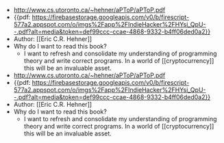 - http://www.cs.utoronto.ca/~hehner/aPToP/aPToP.pdf
- {{pdf: https://firebasestorage.googleapis.com/v0/b/firescript-577a2.appspot.com/o/imgs%2Fapp%2FIndieHacker%2FHYsi_QpU--.pdf?alt=media&token=def99ccc-ccae-4868-9332-b4ff06ded0a2}}
- Author: [[Eric C.R. Hehner]]
- Why do I want to read this book?
    - I want to refresh and consolidate my understanding of programming theory and write correct programs. In a world of [[cryptocurrency]] this will be an invaluable asset.
- http://www.cs.utoronto.ca/~hehner/aPToP/aPToP.pdf
- {{pdf: https://firebasestorage.googleapis.com/v0/b/firescript-577a2.appspot.com/o/imgs%2Fapp%2FIndieHacker%2FHYsi_QpU--.pdf?alt=media&token=def99ccc-ccae-4868-9332-b4ff06ded0a2}}
- Author: [[Eric C.R. Hehner]]
- Why do I want to read this book?
    - I want to refresh and consolidate my understanding of programming theory and write correct programs. In a world of [[cryptocurrency]] this will be an invaluable asset.
